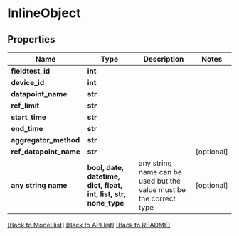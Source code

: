 # InlineObject


## Properties
Name | Type | Description | Notes
------------ | ------------- | ------------- | -------------
**fieldtest_id** | **int** |  | 
**device_id** | **int** |  | 
**datapoint_name** | **str** |  | 
**ref_limit** | **str** |  | 
**start_time** | **str** |  | 
**end_time** | **str** |  | 
**aggregator_method** | **str** |  | 
**ref_datapoint_name** | **str** |  | [optional] 
**any string name** | **bool, date, datetime, dict, float, int, list, str, none_type** | any string name can be used but the value must be the correct type | [optional]

[[Back to Model list]](../README.md#documentation-for-models) [[Back to API list]](../README.md#documentation-for-api-endpoints) [[Back to README]](../README.md)


